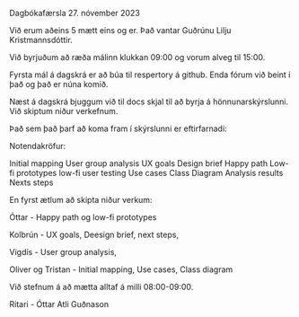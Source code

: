 Dagbókafærsla 27. nóvember 2023


Við erum aðeins 5 mætt eins og er. Það vantar Guðrúnu Lilju Kristmannsdóttir.

Við byrjuðum að ræða málinn klukkan 09:00 og vorum alveg til 15:00.

Fyrsta mál á dagskrá er að búa til respertory á github. Enda fórum við beint í það og það er núna komið.

Næst á dagskrá bjuggum við til docs skjal til að byrja á hönnunarskýrslunni. Við skiptum niður verkefnum.

Það sem það þarf að koma fram í skýrslunni er eftirfarnadi:


Notendakröfur:

Initial mapping
User group analysis
UX goals
Design brief
Happy path
Low-fi prototypes
low-fi user testing
Use cases
Class Diagram
Analysis results
Nexts steps

En fyrst ætlum að skipta niður verkum:

Óttar - Happy path og low-fi prototypes

Kolbrún - UX goals, Deesign brief, next steps,

Vigdís - User group analysis, 

Oliver og Tristan - Initial mapping, Use cases, Class diagram




Við stefnum á að mætta alltaf á milli 08:00-09:00.




Ritari - Óttar Atli Guðnason